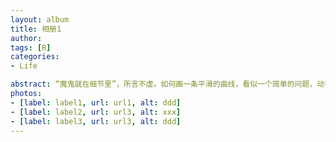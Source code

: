 ```yaml
---
layout: album
title: 相册1
author: 
tags: [R]
categories:
- Life

abstract: “魔鬼就在细节里”，所言不虚。如何画一条平滑的曲线，看似一个简单的问题，动手来做，就会发现没有你想象的那么简单。
photos:
- [label: label1, url: url1, alt: ddd]
- [label: label2, url: url3, alt: xxx]
- [label: label3, url: url3, alt: ddd]
---
```


